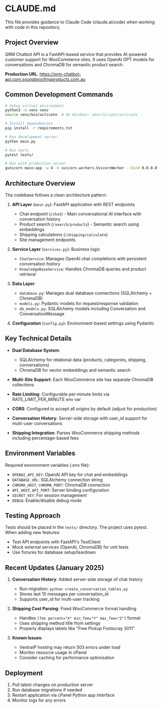 # CLAUDE.md

This file provides guidance to Claude Code (claude.ai/code) when working with code in this repository.

## Project Overview

QRM Chatbot API is a FastAPI-based service that provides AI-powered customer support for WooCommerce sites. It uses OpenAI GPT models for conversations and ChromaDB for semantic product search.

**Production URL**: https://qrm-chatbot-api.com.soundproofingproducts.com.au

## Common Development Commands

```bash
# Setup virtual environment
python3 -m venv venv
source venv/bin/activate  # On Windows: venv\Scripts\activate

# Install dependencies
pip install -r requirements.txt

# Run development server
python main.py

# Run tests
pytest tests/

# Run with production server
gunicorn main:app -w 4 -k uvicorn.workers.UvicornWorker --bind 0.0.0.0:8000
```

## Architecture Overview

The codebase follows a clean architecture pattern:

1. **API Layer** (`main.py`): FastAPI application with REST endpoints
   - Chat endpoint (`/chat`) - Main conversational AI interface with conversation history
   - Product search (`/search/products`) - Semantic search using embeddings
   - Shipping calculations (`/shipping/calculate`)
   - Site management endpoints

2. **Service Layer** (`services.py`): Business logic
   - `ChatService`: Manages OpenAI chat completions with persistent conversation history
   - `KnowledgeBaseService`: Handles ChromaDB queries and product retrieval

3. **Data Layer**:
   - `database.py`: Manages dual database connections (SQLAlchemy + ChromaDB)
   - `models.py`: Pydantic models for request/response validation
   - `db_models.py`: SQLAlchemy models including Conversation and ConversationMessage

4. **Configuration** (`config.py`): Environment-based settings using Pydantic

## Key Technical Details

- **Dual Database System**: 
  - SQLAlchemy for relational data (products, categories, shipping, conversations)
  - ChromaDB for vector embeddings and semantic search
  
- **Multi-Site Support**: Each WooCommerce site has separate ChromaDB collections
  
- **Rate Limiting**: Configurable per-minute limits via RATE_LIMIT_PER_MINUTE env var

- **CORS**: Configured to accept all origins by default (adjust for production)

- **Conversation History**: Server-side storage with user_id support for multi-user conversations

- **Shipping Integration**: Parses WooCommerce shipping methods including percentage-based fees

## Environment Variables

Required environment variables (.env file):
- `OPENAI_API_KEY`: OpenAI API key for chat and embeddings
- `DATABASE_URL`: SQLAlchemy connection string
- `CHROMA_HOST`, `CHROMA_PORT`: ChromaDB connection
- `API_HOST`, `API_PORT`: Server binding configuration
- `SECRET_KEY`: For session management
- `DEBUG`: Enable/disable debug mode

## Testing Approach

Tests should be placed in the `tests/` directory. The project uses pytest. When adding new features:
- Test API endpoints with FastAPI's TestClient
- Mock external services (OpenAI, ChromaDB) for unit tests
- Use fixtures for database setup/teardown

## Recent Updates (January 2025)

1. **Conversation History**: Added server-side storage of chat history
   - Run migration: `python create_conversation_tables.py`
   - Stores last 10 messages per conversation_id
   - Supports user_id for multi-user tracking

2. **Shipping Cost Parsing**: Fixed WooCommerce format handling
   - Handles `[fee percent="X" min_fee="Y" max_fee="Z"]` format
   - Uses shipping method title from settings
   - Properly displays labels like "Free Pickup Footscray 3011"

3. **Known Issues**:
   - VentraIP hosting may return 503 errors under load
   - Monitor resource usage in cPanel
   - Consider caching for performance optimization

## Deployment

1. Pull latest changes on production server
2. Run database migrations if needed
3. Restart application via cPanel Python app interface
4. Monitor logs for any errors